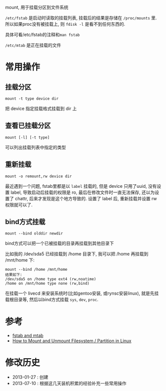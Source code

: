 mount, 用于挂载分区到文件系统

`/etc/fstab` 是启动时读取的挂载列表, 挂载后的结果是存储在 `/proc/mounts` 里. 所以如果proc没有被挂载上, 则 `fdisk -l` 是看不到任何东西的.

具体可看/etc/fstab的注释和`man fstab`

`/etc/mtab` 是正在挂载的文件

# 常用操作 #

## 挂载分区 ##

	mount -t type device dir

把 device 指定挂载格式挂载到 dir 上

## 查看已挂载分区 ##

	mount [-l] [-t type]

可以列出挂载列表中指定的类型

## 重新挂载 ##

	mount -o remount,rw device dir

最近遇到一个问题, fstab里都是以 `label` 挂载的, 但是 device 只用了uuid, 没有设置 label, 导致启动后挂载的权限是 ro, 最后在修改文件时一直无法保存, 还以为设置了 chattr, 后来才发现是这个地方导致的. 设置了 label 后, 重新挂载并设置 rw 权限就可以了.

## bind方式挂载 ##

	mount --bind olddir newdir

bind方式可以把一个已被挂载的目录再挂载到其他目录下

比如我的 /dev/sda5 已经挂载到 /home 目录下, 我可以把 /home 再挂载到 /mnt/home 下:

	mount --bind /home /mnt/home
	结果如下:
	/dev/sda5 on /home type ext4 (rw,noatime)
	/home on /mnt/home type none (rw,bind)

在挂载一个 livecd 来安装系统时(比如gentoo安装, 或rynsc安装linux), 就是先挂载根目录等, 然后以bind方式挂载 `sys`, `dev`, `proc`.



# 参考 #

* [fstab and mtab](http://www.brunolinux.com/02-The_Terminal/Fstab_and_Mtab.html)
* [How to Mount and Unmount Filesystem / Partition in Linux](http://www.thegeekstuff.com/2013/01/mount-umount-examples/)

# 修改历史 #

* 2013-01-27 : 创建
* 2013-07-10 : 根据这几天装机积累的经验补充一些常用操作
